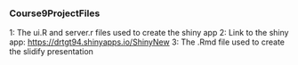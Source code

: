 ### Course9ProjectFiles

1:  The ui.R and server.r files used to create the shiny app
2:  Link to the shiny app:  https://drtgt94.shinyapps.io/ShinyNew
3:  The .Rmd file used to create the slidify presentation

